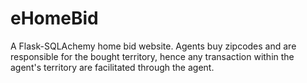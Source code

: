 # eHomeBid
A Flask-SQLAchemy home bid website. Agents buy zipcodes and are responsible for the bought territory, hence any transaction within the agent's territory are facilitated through the agent.
